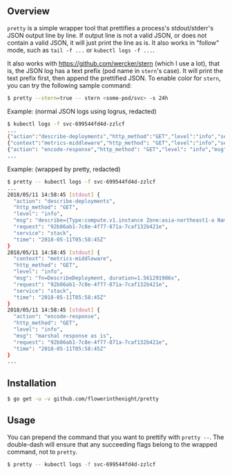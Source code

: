 ## Overview

`pretty` is a simple wrapper tool that prettifies a process's stdout/stderr's JSON output line by line. If output line is not a valid JSON, or does not contain a valid JSON, it will just print the line as is. It also works in "follow" mode, such as `tail -f ...` or `kubectl logs -f ...`.

It also works with https://github.com/wercker/stern (which I use a lot), that is, the JSON log has a text prefix (pod name in `stern`'s case). It will print the text prefix first, then append the prettified JSON. To enable color for `stern`, you can try the following sample command:

```bash
$ pretty --stern=true -- stern <some-pod/svc> -s 24h
```

Example: (normal JSON logs using logrus, redacted)

```bash
$ kubectl logs -f svc-699544fd4d-zzlcf
...
{"action":"describe-deployments","http_method":"GET","level":"info","service":"stack","time":"..."...}
{"context":"metrics-middleware","http_method": "GET","level":"info","service":"stack","time":"..."...}
{"action": "encode-response","http_method": "GET","level": "info","msg": "marshal response as is"...}
...
```

Example: (wrapped by pretty, redacted)

```bash
$ pretty -- kubectl logs -f svc-699544fd4d-zzlcf
...
2018/05/11 14:58:45 [stdout] {
  "action": "describe-deployments",
  "http_method": "GET",
  "level": "info",
  "msg": "describe={Type:compute.v1.instance Zone:asia-northeast1-a Name:...}",
  "request": "92b86ab1-7c8e-4f77-871a-7caf132b421e",
  "service": "stack",
  "time": "2018-05-11T05:58:45Z"
}
2018/05/11 14:58:45 [stdout] {
  "context": "metrics-middleware",
  "http_method": "GET",
  "level": "info",
  "msg": "fn=DescribeDeployment, duration=1.561291986s",
  "request": "92b86ab1-7c8e-4f77-871a-7caf132b421e",
  "service": "stack",
  "time": "2018-05-11T05:58:45Z"
}
2018/05/11 14:58:45 [stdout] {
  "action": "encode-response",
  "http_method": "GET",
  "level": "info",
  "msg": "marshal response as is",
  "request": "92b86ab1-7c8e-4f77-871a-7caf132b421e",
  "time": "2018-05-11T05:58:45Z"
}
...
```

## Installation

```bash
$ go get -u -v github.com/flowerinthenight/pretty
```

## Usage

You can prepend the command that you want to prettify with `pretty --`. The double-dash will ensure that any succeeding flags belong to the wrapped command, not to `pretty`.

```bash
$ pretty -- kubectl logs -f svc-699544fd4d-zzlcf
```
